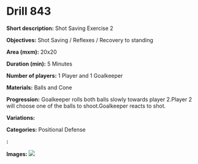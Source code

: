 # Drill 843

**Short description:**
Shot Saving Exercise 2

**Objectives:**
Shot Saving / Reflexes / Recovery to standing

**Area (mxm):**
20x20

**Duration (min):**
5 Minutes

**Number of players:**
1 Player and 1 Goalkeeper

**Materials:**
Balls and Cone

**Progression:**
Goalkeeper rolls both balls slowly towards player 2.Player 2 will choose one of the balls to shoot.Goalkeeper reacts to shot.

**Variations:**


**Categories:**
Positional Defense

**:**


**Images:**
![](https://www.coachingfutsal.com/\images\7fdc5ca4a613a12c47941b215c88bb1719d2750a728b971ad064430a01622353f51a2fc8f78c6725217673ab3172e2ce2ac09009e7ede04a93c26e82ece391ab5045df77beb6f.png)

